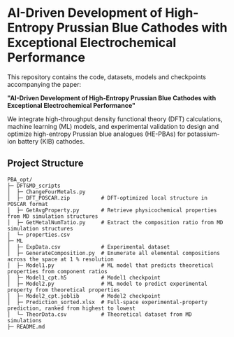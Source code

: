 # AI-Driven Development of High-Entropy Prussian Blue Cathodes with Exceptional Electrochemical Performance

This repository contains the code, datasets, models and checkpoints accompanying the paper:

**"AI-Driven Development of High-Entropy Prussian Blue Cathodes with Exceptional Electrochemical Performance"**

We integrate high-throughput density functional theory (DFT) calculations, machine learning (ML) models, and experimental validation to design and optimize high-entropy Prussian blue analogues (HE-PBAs) for potassium-ion battery (KIB) cathodes.

## Project Structure
```
PBA_opt/
├─ DFT&MD_scripts
│  ├─ ChangeFourMetals.py
│  ├─ DFT_POSCAR.zip          # DFT-optimized local structure in POSCAR format
│  ├─ GetAvgProperty.py       # Retrieve physicochemical properties from MD simulation structures
│  ├─ GetMetalNumTatio.py     # Extract the composition ratio from MD simulation structures
│  └─ properties.csv
├─ ML
│  ├─ ExpData.csv             # Experimental dataset
│  ├─ GenerateComposition.py  # Enumerate all elemental compositions across the space at 1 % resolution
│  ├─ Model1.py               # ML model that predicts theoretical properties from component ratios
│  ├─ Model1_cpt.h5           # Model1 checkpoint
│  ├─ Model2.py               # ML model to predict experimental property from theoretical properties
│  ├─ Model2_cpt.joblib       # Model2 checkpoint
│  ├─ Prediction_sorted.xlsx  # Full-space experimental-property prediction, ranked from highest to lowest
│  └─ TheorData.csv           # Theoretical dataset from MD simulations
├─ README.md
```
